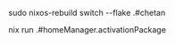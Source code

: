 sudo nixos-rebuild switch --flake .#chetan


<!-- # Switch only your home configuration -->
<!-- home-manager switch --flake .#chetan -->
nix run .#homeManager.activationPackage
